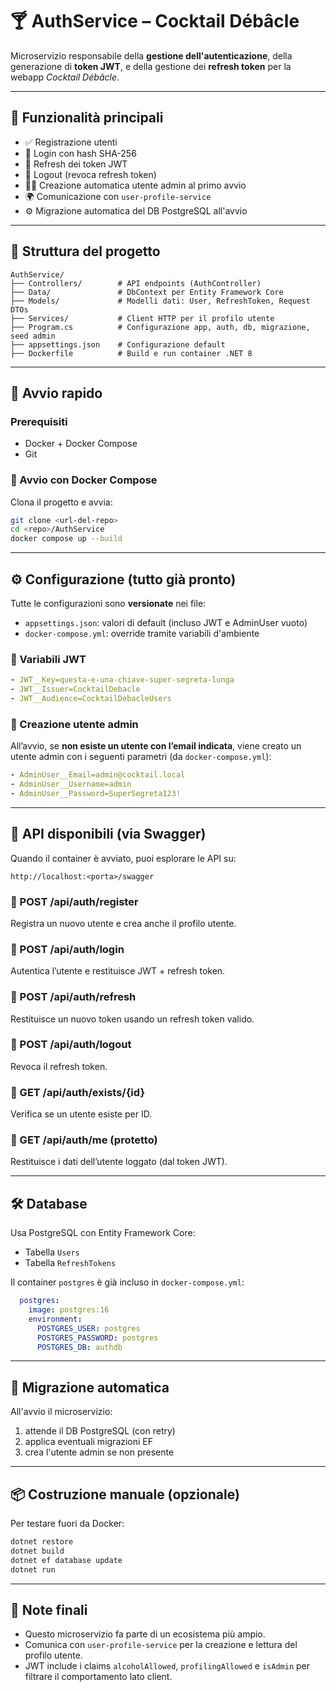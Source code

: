 
# 🍸 AuthService – Cocktail Débâcle

Microservizio responsabile della **gestione dell'autenticazione**, della generazione di **token JWT**, e della gestione dei **refresh token** per la webapp *Cocktail Débâcle*.

---

## 🔧 Funzionalità principali

- ✅ Registrazione utenti
- 🔐 Login con hash SHA-256
- 🔁 Refresh dei token JWT
- 🚪 Logout (revoca refresh token)
- 🧑‍💻 Creazione automatica utente admin al primo avvio
- 🌍 Comunicazione con `user-profile-service`
- ⚙️ Migrazione automatica del DB PostgreSQL all'avvio

---

## 📁 Struttura del progetto

```
AuthService/
├── Controllers/        # API endpoints (AuthController)
├── Data/               # DbContext per Entity Framework Core
├── Models/             # Modelli dati: User, RefreshToken, Request DTOs
├── Services/           # Client HTTP per il profilo utente
├── Program.cs          # Configurazione app, auth, db, migrazione, seed admin
├── appsettings.json    # Configurazione default
├── Dockerfile          # Build e run container .NET 8
```

---

## 🚀 Avvio rapido

### Prerequisiti

- Docker + Docker Compose
- Git

### 🧪 Avvio con Docker Compose

Clona il progetto e avvia:

```bash
git clone <url-del-repo>
cd <repo>/AuthService
docker compose up --build
```

---

## ⚙️ Configurazione (tutto già pronto)

Tutte le configurazioni sono **versionate** nei file:

- `appsettings.json`: valori di default (incluso JWT e AdminUser vuoto)
- `docker-compose.yml`: override tramite variabili d'ambiente

### 🔑 Variabili JWT

```yaml
- JWT__Key=questa-e-una-chiave-super-segreta-lunga
- JWT__Issuer=CocktailDebacle
- JWT__Audience=CocktailDebacleUsers
```

### 👑 Creazione utente admin

All’avvio, se **non esiste un utente con l’email indicata**, viene creato un utente admin con i seguenti parametri (da `docker-compose.yml`):

```yaml
- AdminUser__Email=admin@cocktail.local
- AdminUser__Username=admin
- AdminUser__Password=SuperSegreta123!
```

---

## 🧪 API disponibili (via Swagger)

Quando il container è avviato, puoi esplorare le API su:

```
http://localhost:<porta>/swagger
```

### 🔹 POST /api/auth/register

Registra un nuovo utente e crea anche il profilo utente.

### 🔹 POST /api/auth/login

Autentica l’utente e restituisce JWT + refresh token.

### 🔹 POST /api/auth/refresh

Restituisce un nuovo token usando un refresh token valido.

### 🔹 POST /api/auth/logout

Revoca il refresh token.

### 🔹 GET /api/auth/exists/{id}

Verifica se un utente esiste per ID.

### 🔹 GET /api/auth/me (protetto)

Restituisce i dati dell’utente loggato (dal token JWT).

---

## 🛠 Database

Usa PostgreSQL con Entity Framework Core:

- Tabella `Users`
- Tabella `RefreshTokens`

Il container `postgres` è già incluso in `docker-compose.yml`:
```yaml
  postgres:
    image: postgres:16
    environment:
      POSTGRES_USER: postgres
      POSTGRES_PASSWORD: postgres
      POSTGRES_DB: authdb
```

---

## 🔄 Migrazione automatica

All'avvio il microservizio:
1. attende il DB PostgreSQL (con retry)
2. applica eventuali migrazioni EF
3. crea l'utente admin se non presente

---

## 📦 Costruzione manuale (opzionale)

Per testare fuori da Docker:

```bash
dotnet restore
dotnet build
dotnet ef database update
dotnet run
```

---

## 📣 Note finali

- Questo microservizio fa parte di un ecosistema più ampio.
- Comunica con `user-profile-service` per la creazione e lettura del profilo utente.
- JWT include i claims `alcoholAllowed`, `profilingAllowed` e `isAdmin` per filtrare il comportamento lato client.
